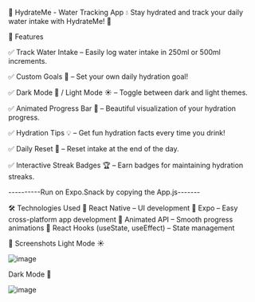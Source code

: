 📌 HydrateMe - Water Tracking App 💧
Stay hydrated and track your daily water intake with HydrateMe! 🚀

🌊 Features

✅ Track Water Intake – Easily log water intake in 250ml or 500ml increments.

✅ Custom Goals 🎯 – Set your own daily hydration goal!

✅ Dark Mode 🌙 / Light Mode ☀️ – Toggle between dark and light themes.

✅ Animated Progress Bar 🌊 – Beautiful visualization of your hydration progress.

✅ Hydration Tips 💡 – Get fun hydration facts every time you drink!

✅ Daily Reset 🔄 – Reset intake at the end of the day.

✅ Interactive Streak Badges 🏆 – Earn badges for maintaining hydration streaks.



----------Run on Expo.Snack by copying the App.js-------

🛠 Technologies Used
🔹 React Native – UI development
🔹 Expo – Easy cross-platform app development
🔹 Animated API – Smooth progress animations
🔹 React Hooks (useState, useEffect) – State management

🎨 Screenshots
Light Mode ☀️	


![image](https://github.com/user-attachments/assets/97a13f35-c886-4fd6-bc18-14f69af58b27)


Dark Mode 🌙


![image](https://github.com/user-attachments/assets/8593da02-e7a9-4e42-b51e-8c9c8ba0d12f)

